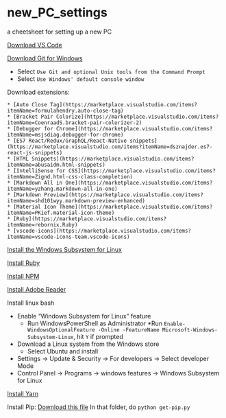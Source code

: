 # new_PC_settings
a cheetsheet for setting up a new PC

[Download VS Code](https://code.visualstudio.com/Download)

[Download Git for Windows](https://gitforwindows.org/)
   * Select `Use Git and optional Unix tools from the Command Prompt`
   * Select `Use Windows' default console window`

Download extensions:

    * [Auto Close Tag](https://marketplace.visualstudio.com/items?itemName=formulahendry.auto-close-tag)
    * [Bracket Pair Colorize](https://marketplace.visualstudio.com/items?itemName=CoenraadS.bracket-pair-colorizer-2)
    * [Debugger for Chrome](https://marketplace.visualstudio.com/items?itemName=msjsdiag.debugger-for-chrome)
    * [ES7 React/Redux/GraphQL/React-Native snippets](https://marketplace.visualstudio.com/items?itemName=dsznajder.es7-react-js-snippets)
    * [HTML Snippets](https://marketplace.visualstudio.com/items?itemName=abusaidm.html-snippets)
    * [IntelliSense for CSS](https://marketplace.visualstudio.com/items?itemName=Zignd.html-css-class-completion)
    * [Markdown All in One](https://marketplace.visualstudio.com/items?itemName=yzhang.markdown-all-in-one)
    * [Markdown Preview](https://marketplace.visualstudio.com/items?itemName=shd101wyy.markdown-preview-enhanced)
    * [Material Icon Theme](https://marketplace.visualstudio.com/items?itemName=PKief.material-icon-theme)
    * [Ruby](https://marketplace.visualstudio.com/items?itemName=rebornix.Ruby)
    * [vscode-icons](https://marketplace.visualstudio.com/items?itemName=vscode-icons-team.vscode-icons)
    
[Install the Windows Subsystem for Linux](https://docs.microsoft.com/en-us/windows/wsl/install-win10)

[Install Ruby](https://rubyinstaller.org/downloads/)

[Install NPM](https://nodejs.org/en/)

[Install Adobe Reader](https://acrobat.adobe.com/us/en/acrobat/pdf-reader.html)

Install linux bash
   * Enable “Windows Subsystem for Linux” feature
      * Run WindowsPowerShell as Administrator
         *Run `Enable-WindowsOptionalFeature -Online -FeatureName Microsoft-Windows-Subsystem-Linux`, hit `Y` if prompted
   *  Download a Linux system from the Windows store
      * Select Ubuntu and install
   * Settings -> Update & Security -> For developers -> Select developer Mode
   * Control Panel -> Programs -> windows features -> Windows Subsystem for Linux
   
[Install Yarn](https://classic.yarnpkg.com/en/docs/install/#windows-stable)

Install Pip:
  [Download this file](https://bootstrap.pypa.io/get-pip.py)
  In that folder, do `python get-pip.py`

